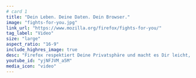 ```yaml
---
# card 1
title: "Dein Leben. Deine Daten. Dein Browser."
image: "fights-for-you.jpg"
link_url: "https://www.mozilla.org/firefox/fights-for-you/"
tag_label: "Video"
size: "large"
aspect_ratio: "16-9"
include_highres_image: true
desc: "Firefox respektiert Deine Privatsphäre und macht es Dir leicht, Deine Daten zu schützen. Du entscheidest, was Du teilst und wann."
youtube_id: "yjNFJVM_a5M"
media_icon: "video"
---
```

